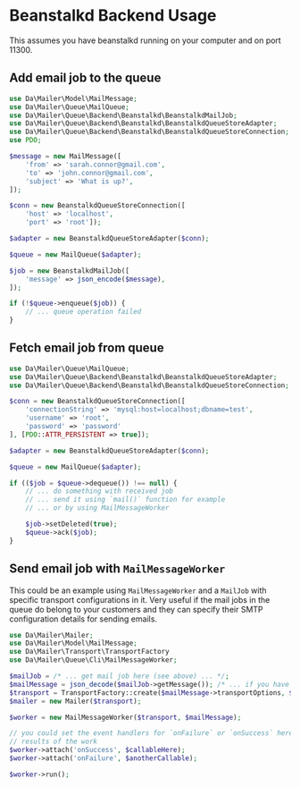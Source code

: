 # Beanstalkd Backend Usage 

This assumes you have beanstalkd running on your computer and on port 11300.

## Add email job to the queue 

```php 
use Da\Mailer\Model\MailMessage;
use Da\Mailer\Queue\MailQueue;
use Da\Mailer\Queue\Backend\Beanstalkd\BeanstalkdMailJob;
use Da\Mailer\Queue\Backend\Beanstalkd\BeanstalkdQueueStoreAdapter;
use Da\Mailer\Queue\Backend\Beanstalkd\BeanstalkdQueueStoreConnection;
use PDO;

$message = new MailMessage([
    'from' => 'sarah.connor@gmail.com',
    'to' => 'john.connor@gmail.com',
    'subject' => 'What is up?',
]);

$conn = new BeanstalkdQueueStoreConnection([
    'host' => 'localhost',
    'port' => 'root']);

$adapter = new BeanstalkdQueueStoreAdapter($conn);

$queue = new MailQueue($adapter);

$job = new BeanstalkdMailJob([
    'message' => json_encode($message),
]);

if (!$queue->enqueue($job)) {
    // ... queue operation failed
}
```

## Fetch email job from queue

```php
use Da\Mailer\Queue\MailQueue;
use Da\Mailer\Queue\Backend\Beanstalkd\BeanstalkdQueueStoreAdapter;
use Da\Mailer\Queue\Backend\Beanstalkd\BeanstalkdQueueStoreConnection;

$conn = new BeanstalkdQueueStoreConnection([
    'connectionString' => 'mysql:host=localhost;dbname=test',
    'username' => 'root',
    'password' => 'password'
], [PDO::ATTR_PERSISTENT => true]);

$adapter = new BeanstalkdQueueStoreAdapter($conn);

$queue = new MailQueue($adapter);

if (($job = $queue->dequeue()) !== null) {
    // ... do something with received job
    // ... send it using `mail()` function for example 
    // ... or by using MailMessageWorker 

    $job->setDeleted(true);
    $queue->ack($job);
}
```

## Send email job with `MailMessageWorker` 

This could be an example using `MailMessageWorker` and a `MailJob` with specific transport configurations in it. Very 
useful if the mail jobs in the queue do belong to your customers and they can specify their SMTP configuration details 
for sending emails. 
 

```php
use Da\Mailer\Mailer;
use Da\Mailer\Model\MailMessage;
use Da\Mailer\Transport\TransportFactory
use Da\Mailer\Queue\Cli\MailMessageWorker;

$mailJob = /* ... get mail job here (see above) ... */;
$mailMessage = json_decode($mailJob->getMessage()); /* ... if you have json encoded ... */
$transport = TransportFactory::create($mailMessage->transportOptions, $mailMessage->transportType);
$mailer = new Mailer($transport);

$worker = new MailMessageWorker($transport, $mailMessage);

// you could set the event handlers for `onFailure` or `onSuccess` here to do a different action according to the 
// results of the work
$worker->attach('onSuccess', $callableHere);
$worker->attach('onFailure', $anotherCallable);

$worker->run();
```
